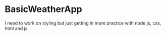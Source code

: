 # BasicWeatherApp
I need to work on styling but just getting in more practice with node.js, css, html and js 
